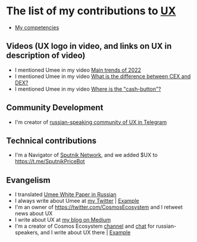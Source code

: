 # The list of my contributions to [UX](https://www.ux.xyz/)

- [My competencies](https://github.com/Antropocosmist/my_competencies)

## Videos (UX logo in video, and links on UX in description of video)

- I mentioned Umee in my video [Main trends of 2022](https://youtu.be/sV06GV5EBOE)
- I mentioned Umee in my video [What is the difference between CEX and DEX?](https://youtu.be/wKQ7NyRD4ZQ)
- I mentioned Umee in my video [Where is the "cash-button"?](https://youtu.be/WbNzvL4RLV4)

## Community Development

- I'm creator of [russian-speaking community of UX in Telegram](https://t.me/umee_ru)

## Technical contributions

- I'm a Navigator of [Sputnik Network](https://sputnik.exchange/), and we added $UX to https://t.me/SputnikPriceBot

## Evangelism

- I translated [Umee White Paper in Russian](https://antropocosmist.medium.com/umee-white-paper-ru-ae8cdbe80fc5) 
- I always write about Umee at [my Twitter](https://twitter.com/ponimajushij) | [Example](https://twitter.com/ponimajushij/status/1461881382142107653)
- I'm an owner of https://twitter.com/CosmosEcosystem and I retweet news about UX
- I write about UX at [my blog on Medium](https://medium.com/@antropocosmist)
- I'm a creator of Cosmos Ecosystem [channel](https://t.me/CosmosEcosystemNews_ru) and [chat](https://t.me/CosmosEcosystem_ru) for russian-speakers, and I write about UX there | [Example](https://t.me/CosmosEcosystemNews_ru/232)
